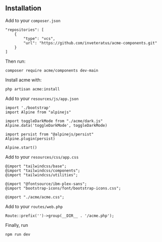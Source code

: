 ## Installation

Add to your `composer.json`

~~~
"repositories": [
    {
        "type": "vcs",
        "url": "https://github.com/inveteratus/acme-components.git"
    }
]
~~~

Then run:

~~~
composer require acme/components dev-main
~~~

Install acme with:

~~~
php artisan acme:install
~~~

Add to your `resources/js/app.json`

~~~
import './bootstrap'
import Alpine from "alpinejs"

import toggleDarkMode from "./acme/dark.js"
Alpine.data('toggleDarkMode', toggleDarkMode)

import persist from "@alpinejs/persist"
Alpine.plugin(persist)

Alpine.start()
~~~

Add to your `resources/css/app.css`

~~~
@import "tailwindcss/base";
@import "tailwindcss/components";
@import "tailwindcss/utilities";

@import "@fontsource/ibm-plex-sans";
@import "bootstrap-icons/font/bootstrap-icons.css";

@import "./acme/acme.css";
~~~

Add to your `routes/web.php`

~~~
Route::prefix('')->group(__DIR__ . '/acme.php');
~~~

Finally, run

~~~
npm run dev
~~~
